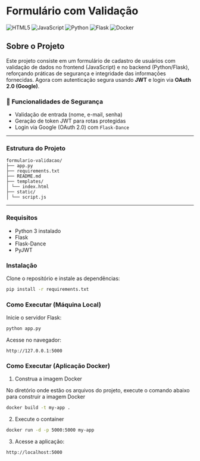 # Formulário com Validação

<div allign: "left">
<img src="https://img.shields.io/badge/HTML5-E34F26?style=for-the-badge&logo=html5&logoColor=white" alt="HTML5">
<img src="https://img.shields.io/badge/JavaScript-F7DF1E?style=for-the-badge&logo=javascript&logoColor=black" alt="JavaScript">
<img src="https://img.shields.io/badge/python-3670A0?style=for-the-badge&logo=python&logoColor=ffdc3f" alt="Python">
<img src="https://img.shields.io/badge/Flask-000?style=for-the-badge&logo=flask&logoColor=white" alt="Flask">
<img src="https://img.shields.io/badge/Docker-2496ED?style=for-the-badge&logo=docker&logoColor=white" alt="Docker">
</div>

## Sobre o Projeto

Este projeto consiste em um formulário de cadastro de usuários com validação de dados no frontend (JavaScript) e no backend (Python/Flask), reforçando práticas de segurança e integridade das informações fornecidas. Agora com autenticação segura usando **JWT** e login via **OAuth 2.0 (Google)**.

### 🔐 Funcionalidades de Segurança

- Validação de entrada (nome, e-mail, senha)
- Geração de token JWT para rotas protegidas
- Login via Google (OAuth 2.0) com `Flask-Dance`

---
### Estrutura do Projeto

```
formulario-validacao/ 
├── app.py 
├── requirements.txt 
├── README.md 
├── templates/ 
│ └── index.html 
├── static/ 
│ └── script.js

```
---

### Requisitos
- Python 3 instalado
- Flask
- Flask-Dance
- PyJWT

### Instalação

Clone o repositório e instale as dependências:

```bash
pip install -r requirements.txt
```

### Como Executar (Máquina Local)

Inicie o servidor Flask:

```bash
python app.py
```

Acesse no navegador:

```
http://127.0.0.1:5000
```

### Como Executar (Aplicação Docker)

1. Construa a imagem Docker

No diretório onde estão os arquivos do projeto, execute o comando abaixo para construir a imagem Docker

```bash
docker build -t my-app .
```

2. Execute o container

```bash
docker run -d -p 5000:5000 my-app
```

3. Acesse a aplicação:

```
http://localhost:5000
```
  
